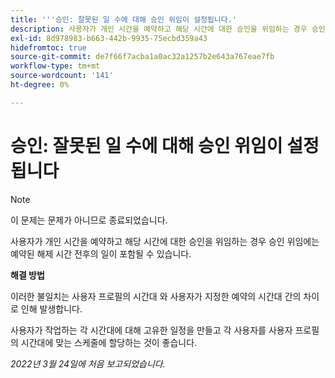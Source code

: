 ```yaml
---
title: '''승인: 잘못된 일 수에 대해 승인 위임이 설정됩니다.'
description: 사용자가 개인 시간을 예약하고 해당 시간에 대한 승인을 위임하는 경우 승인 위임에는 예약된 해제 시간 전후의 일이 포함될 수 있습니다.
exl-id: 8d978983-b663-442b-9935-75ecbd359a43
hidefromtoc: true
source-git-commit: de7f66f7acba1a0ac32a1257b2e643a767eae7fb
workflow-type: tm+mt
source-wordcount: '141'
ht-degree: 0%

---
```


# 승인: 잘못된 일 수에 대해 승인 위임이 설정됩니다

>[!NOTE]
>
>이 문제는 문제가 아니므로 종료되었습니다.

사용자가 개인 시간을 예약하고 해당 시간에 대한 승인을 위임하는 경우 승인 위임에는 예약된 해제 시간 전후의 일이 포함될 수 있습니다.

**해결 방법**

이러한 불일치는 사용자 프로필의 시간대 와 사용자가 지정한 예약의 시간대 간의 차이로 인해 발생합니다.

사용자가 작업하는 각 시간대에 대해 고유한 일정을 만들고 각 사용자를 사용자 프로필의 시간대에 맞는 스케줄에 할당하는 것이 좋습니다.

_2022년 3월 24일에 처음 보고되었습니다._
